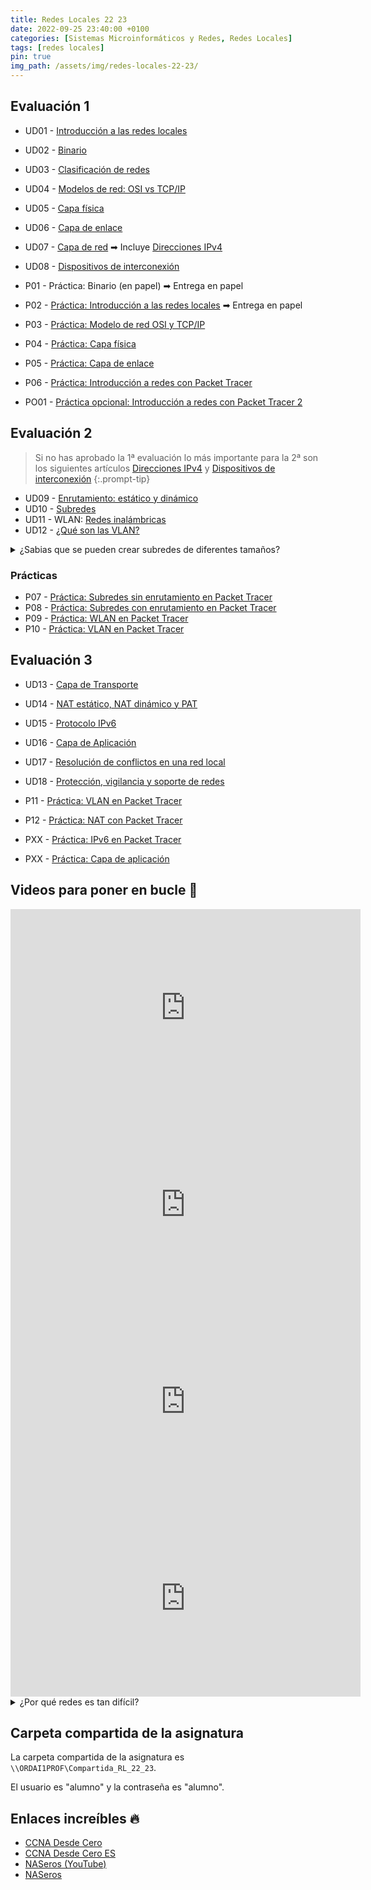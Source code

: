 ```yaml
---
title: Redes Locales 22 23
date: 2022-09-25 23:40:00 +0100
categories: [Sistemas Microinformáticos y Redes, Redes Locales]
tags: [redes locales]
pin: true
img_path: /assets/img/redes-locales-22-23/
---
```


## Evaluación 1

- UD01 - [Introducción a las redes locales](/posts/introduccion-redes-locales/)
- UD02 - [Binario](/posts/binario/)
- UD03 - [Clasificación de redes](/posts/clasificacion-de-redes/)
- UD04 - [Modelos de red: OSI vs TCP/IP](/posts/modelos-red-osi-vs-tcp-ip/)
- UD05 - [Capa física](/posts/capa-fisica/)
- UD06 - [Capa de enlace](/posts/capa-enlace/)
- UD07 - [Capa de red](/posts/capa-red/) ➡ Incluye [Direcciones IPv4](/posts/direcciones-ipv4/)
- UD08 - [Dispositivos de interconexión](/posts/dispositivos-especificos-de-la-red-local/)

- P01 - Práctica: Binario (en papel) ➡ Entrega en papel
- P02 - [Práctica: Introducción a las redes locales](/posts/practica-introduccion-redes-locales/) ➡ Entrega en papel
- P03 - [Práctica: Modelo de red OSI y TCP/IP](/posts/practica-modelos-red-osi-vs-tcp-ip)
- P04 - [Práctica: Capa física](/posts/practica-capa-fisica/)
- P05 - [Práctica: Capa de enlace](/posts/practica-capa-enlace/)
- P06 - [Práctica: Introducción a redes con Packet Tracer](/posts/practica-introduccion-packet-tracer/)

- PO01 - [Práctica opcional: Introducción a redes con Packet Tracer 2](/posts/practica-opcional-introduccion-packet-tracer-2)

## Evaluación 2

> Si no has aprobado la 1ª evaluación lo más importante para la 2ª son los siguientes artículos [Direcciones IPv4](/posts/direcciones-ipv4/) y [Dispositivos de interconexión](/posts/dispositivos-especificos-de-la-red-local/)
{:.prompt-tip}

- UD09 - [Enrutamiento: estático y dinámico](/posts/enrutamiento/)
- UD10 - [Subredes](/posts/subredes/)
- UD11 - WLAN: [Redes inalámbricas](/posts/redes-inalambricas/)
- UD12 - [¿Qué son las VLAN?](/posts/vlan/)

<details class="card mb-2">
  <summary class="card-header question">¿Sabias que se pueden crear subredes de diferentes tamaños?</summary>
  <div class="card-body" markdown="1">

Puedes leer el artículo [Subredes VLSM](/posts/vlsm/) si quieres saber cómo.

<!-- Comentario para que no se descuajeringue la cosa -->
  </div>
</details>

### Prácticas

- P07 - [Práctica: Subredes sin enrutamiento en Packet Tracer](/posts/practica-packet-tracer-red-estatica/)
- P08 - [Práctica: Subredes con enrutamiento en Packet Tracer](/posts/practica-enrutamiento-con-packet-tracer/)
- P09 - [Práctica: WLAN en Packet Tracer](/posts/practica-wlan-packet-tracer/)
- P10 - [Práctica: VLAN en Packet Tracer](/posts/practica-vlan-packet-tracer/)

## Evaluación 3

- UD13 - [Capa de Transporte](/posts/capa-transporte)
- UD14 - [NAT estático, NAT dinámico y PAT](/posts/nat/)
- UD15 - [Protocolo IPv6](/posts/protocolo-ipv6/)
- UD16 - [Capa de Aplicación](/posts/capa-aplicacion/)
- UD17 - [Resolución de conflictos en una red local](/posts/resolucion-conflictos-lan)
- UD18 - [Protección, vigilancia y soporte de redes](/posts/proteccion-vigilancia-soporte-redes)

- P11 - [Práctica: VLAN en Packet Tracer](/posts/practica-vlan-packet-tracer/)
- P12 - [Práctica: NAT con Packet Tracer](/posts/practica-nat-packet-tracer)
- PXX - [Práctica: IPv6 en Packet Tracer](/posts/)
- PXX - [Práctica: Capa de aplicación](practica-capa-aplicacion/)

## Videos para poner en bucle 🔁

<iframe width="560" height="315" src="https://www.youtube.com/embed/gVUE2IDwWA0" title="YouTube video player" frameborder="0" allow="accelerometer; autoplay; clipboard-write; encrypted-media; gyroscope; picture-in-picture" allowfullscreen></iframe>

<iframe width="560" height="315" src="https://www.youtube.com/embed/HeZWcZmrQUY" title="YouTube video player" frameborder="0" allow="accelerometer; autoplay; clipboard-write; encrypted-media; gyroscope; picture-in-picture" allowfullscreen></iframe>

<iframe width="560" height="315" src="https://www.youtube.com/embed/iNh-62Mf0O4" title="YouTube video player" frameborder="0" allow="accelerometer; autoplay; clipboard-write; encrypted-media; gyroscope; picture-in-picture" allowfullscreen></iframe>

<iframe width="560" height="315" src="https://www.youtube.com/embed/4-ai8jlzcVo" title="YouTube video player" frameborder="0" allow="accelerometer; autoplay; clipboard-write; encrypted-media; gyroscope; picture-in-picture; web-share" allowfullscreen></iframe>

<details class="card mb-2">
  <summary class="card-header question">¿Por qué redes es tan difícil?</summary>
  <div class="card-body" markdown="1">

![Es tan difícil](memeCrying.jpg)

<!-- Comentario para que no se descuajeringue la cosa -->
  </div>
</details>

## Carpeta compartida de la asignatura

La carpeta compartida de la asignatura es `\\ORDAI1PROF\Compartida_RL_22_23`.

El usuario es "alumno" y la contraseña es "alumno".

## Enlaces increíbles 🔥

- [CCNA Desde Cero](https://ccnadesdecero.com/)
- [CCNA Desde Cero ES](https://ccnadesdecero.es/)
- [NASeros (YouTube)](https://www.youtube.com/c/Naseros)
- [NASeros](https://naseros.com/)
